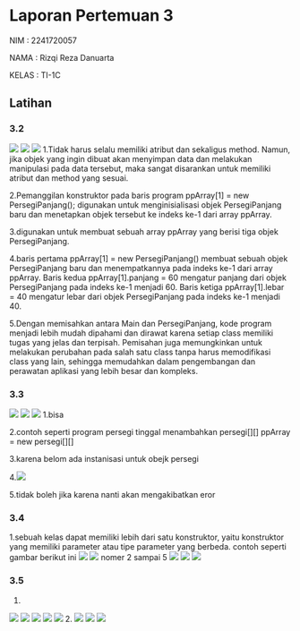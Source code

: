 # Laporan Pertemuan 3
NIM : 2241720057

NAMA : Rizqi Reza Danuarta

KELAS : TI-1C

## Latihan 
### 3.2
<img src="img/3.2 persegipanjang.png">
<img src="img/3.2 persegipanjang main.png">
<img src="img/3.2 hasil.jpg">
1.Tidak harus selalu memiliki atribut dan sekaligus method. Namun, jika objek yang ingin dibuat akan menyimpan data dan melakukan manipulasi pada data tersebut, maka sangat disarankan untuk memiliki atribut dan method yang sesuai.

2.Pemanggilan konstruktor pada baris program ppArray[1] = new PersegiPanjang(); digunakan untuk menginisialisasi objek PersegiPanjang baru dan menetapkan objek tersebut ke indeks ke-1 dari array ppArray.

3.digunakan untuk membuat sebuah array ppArray yang berisi tiga objek PersegiPanjang.

4.baris pertama ppArray[1] = new PersegiPanjang() membuat sebuah objek PersegiPanjang baru dan menempatkannya pada indeks ke-1 dari array ppArray.
Baris kedua ppArray[1].panjang = 60 mengatur panjang dari objek PersegiPanjang pada indeks ke-1 menjadi 60.
Baris ketiga ppArray[1].lebar = 40 mengatur lebar dari objek PersegiPanjang pada indeks ke-1 menjadi 40.

5.Dengan memisahkan antara Main dan PersegiPanjang, kode program menjadi lebih mudah dipahami dan dirawat karena setiap class memiliki tugas yang jelas dan terpisah. Pemisahan juga memungkinkan untuk melakukan perubahan pada salah satu class tanpa harus memodifikasi class yang lain, sehingga memudahkan dalam pengembangan dan perawatan aplikasi yang lebih besar dan kompleks.

### 3.3
<img src="img/3.2 persegipanjang.png">
<img src="img/3.3 persegipanjang main.png">
<img src="img/3.3 hasil.jpg">
1.bisa


2.contoh seperti program persegi tinggal menambahkan persegi[][] ppArray = new persegi[][]

3.karena belom ada instanisasi untuk obejk persegi

4.<img src="img/3.3 persegipanjang main soal 4.png">

5.tidak boleh jika karena nanti akan mengakibatkan eror

### 3.4
1.sebuah kelas dapat memiliki lebih dari satu konstruktor, yaitu konstruktor yang memiliki parameter atau tipe parameter yang berbeda. contoh seperti gambar berikut ini
<img src="img/segitiga kontructor.png">
<img src="img/segitiga tidak kontructor.png">
nomer 2 sampai 5
<img src="img/segitiga kontructor.png">
<img src="img/segitiga main.png">
<img src="img/hasil segitiga.jpg">

### 3.5
1.
<img src="img/kerucut class.png">
<img src="img/limas class.png">
<img src="img/bola class.png">
<img src="img/tugas 1.png">
<img src="img/hasil tugas 1.jpg">
2.
<img src="img/tugas 2.png">
<img src="img/tugas 2 main.png">
<img src="img/hasil tugas 2.jpg">




